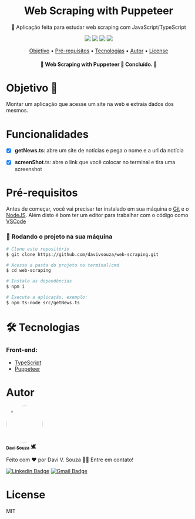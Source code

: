
<h1 align="center">Web Scraping with Puppeteer</h1>
<p align="center">🚀 Aplicação feita para estudar web scraping com JavaScript/TypeScript </p>

<div align="center">
  <img  src="https://img.shields.io/github/issues/davivsouza/web-scraping"/>
  <img  src="https://img.shields.io/github/forks/davivsouza/web-scraping"/>
  <img  src="https://img.shields.io/github/stars/davivsouza/web-scraping"/>
  <img  src="https://img.shields.io/github/license/davivsouza/web-scraping"/>

</div>

<p align="center">
 <a href="#objetivo">Objetivo</a> •
 <a href="#pre-req">Pré-requisitos</a> • 
 <a href="#tecnologias">Tecnologias</a> • 
 <a href="#autor">Autor</a> • 
 <a href="#license">License</a>
</p>
<h4 align="center"> 
	🚧  Web Scraping with Puppeteer 📝 Concluído.  🚧
</h4>


<h1 id="objetivo">Objetivo 🎯</h1>
Montar um aplicação que acesse um site na web e extraia dados dos mesmos.

<h1 id="funcionalidades">Funcionalidades</h1>

- [x] **getNews.ts**: abre um site de notícias e pega o nome e a url da notícia
- [x] **screenShot**.ts: abre o link que você colocar no terminal e tira uma screenshot
    


<h1 id="pre-req">Pré-requisitos</h1>

Antes de começar, você vai precisar ter instalado em sua máquina o
[Git](https://git-scm.com) e o [NodeJS](https://nodejs.org/en/). Além disto é bom ter um editor para trabalhar com o código como [VSCode](https://code.visualstudio.com/)



### 🎲 Rodando o projeto na sua máquina

```bash
# Clone este repositório
$ git clone https://github.com/davivsouza/web-scraping.git

# Acesse a pasta do projeto no terminal/cmd
$ cd web-scraping

# Instale as dependências
$ npm i 

# Execute a aplicação, exemplo:
$ npm ts-node src/getNews.ts

```



<h1 id="tecnologias">🛠 Tecnologias</h1>

### Front-end:
- [TypeScript](https://www.typescriptlang.org/)
- [Puppeteer](https://github.com/puppeteer/puppeteer)


<h1 id="autor">Autor</h1>

<a href="https://github.com/davivsouza/">
 <img style="border-radius: 50%;" src="https://media-exp1.licdn.com/dms/image/C4E03AQGLZpA0YGZtCg/profile-displayphoto-shrink_200_200/0/1649967368945?e=1655942400&v=beta&t=aleGZbV_ZmechChGAZW0g4iiaZsuuP0Dkd03mtoggfo" width="100px;" alt=""/>
 <br />
 <sub><b>Davi Souza</b></sub></a> <a href="https://github.com/davivsouza/" title="Davi V. Souza">🕊</a>


Feito com ❤️ por Davi V. Souza 👋🏽 Entre em contato!

[![Linkedin Badge](https://img.shields.io/badge/-Davi-blue?style=flat-square&logo=Linkedin&logoColor=white&link=https://www.linkedin.com/in/davi-vasconcelos-souza-236170234/)](https://www.linkedin.com/in/davi-vasconcelos-souza-236170234/) 
[![Gmail Badge](https://img.shields.io/badge/-davivasconcelossouza21@gmail.com-c14438?style=flat-square&logo=Gmail&logoColor=white&link=mailto:davivasconcelossouza21@gmail.com)](mailto:davivasconcelossouza21@gmail.com)


<h1 id="license">License</h1>
<p>MIT</p>